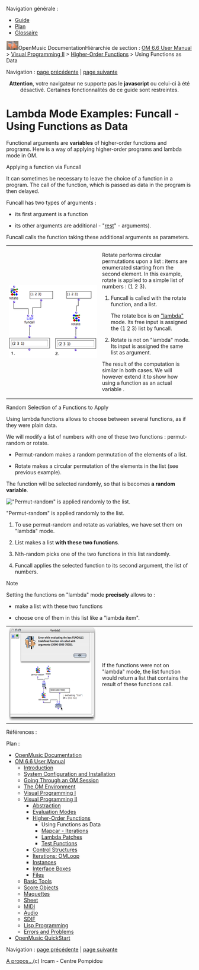 <div id="tplf" class="tplPage">

<div id="tplh">

<span class="hidden">Navigation générale : </span>

  - [<span>Guide</span>](OM-Documentation.md)
  - [<span>Plan</span>](OM-Documentation_1.md)
  - [<span>Glossaire</span>](OM-Documentation_2.md)

</div>

<div id="tplt">

![empty.gif](../tplRes/page/empty.gif)![logoom1.png](../res/logoom1.png)<span class="tplTi">OpenMusic
Documentation</span><span class="sw_outStack_navRoot"><span class="hidden">Hiérarchie
de section : </span>[<span>OM 6.6 User
Manual</span>](OM-User-Manual.md)<span class="stkSep"> \>
</span>[<span>Visual Programming
II</span>](AdvancedVisualProgramming.md)<span class="stkSep"> \>
</span>[<span>Higher-Order
Functions</span>](HighOrder.md)<span class="stkSep"> \>
</span><span class="stkSel_yes"><span>Using Functions as
Data</span></span></span>

</div>

<div class="tplNav">

<span class="hidden">Navigation : </span>[<span>page
précédente</span>](HighOrder.md "page précédente(Higher-Order Functions)")<span class="hidden">
| </span>[<span>page
suivante</span>](Mapcar.md "page suivante(Mapcar - Iterations)")

</div>

<div id="tplc" class="tplc_out_yes">

<div style="text-align: center;">

**Attention**, votre navigateur ne supporte pas le **javascript** ou
celui-ci à été désactivé. Certaines fonctionnalités de ce guide sont
restreintes.

</div>

<div class="headCo">

# <span>Lambda Mode Examples: Funcall - Using Functions as Data</span>

<div class="headCo_co">

<div>

<div class="infobloc">

<div class="txt">

Functional arguments are **variables** of higher-order functions and
programs. Here is a way of applying higher-order programs and lambda
mode in OM.

</div>

</div>

<div class="bloc example">

<div class="bloc_ti example_ti">

<span>Applying a function via Funcall</span>

</div>

<div class="txt">

It can sometimes be necessary to leave the choice of a function in a
program. The call of the function, which is passed as data in the
program is then delayed.

Funcall has two types of arguments :

  - its first argument is a function

  - its other arguments are additional -
    "[<span>rest</span>](AdditionalInputs.md)" - arguments).

Funcall calls the function taking these additional arguments as
parameters.

</div>

<div class="txtRes">

<table>
<colgroup>
<col style="width: 50%" />
<col style="width: 50%" />
</colgroup>
<tbody>
<tr class="odd">
<td><div class="caption">
<div class="caption_co">
<img src="../res/basiclambdarotatefuncal.png" width="240" height="196" alt="basiclambdarotatefuncal.png" />
</div>
</div></td>
<td><div class="dk_txtRes_txt txt">
<p>Rotate performs circular permutations upon a list : items are enumerated starting from the second element. In this example, rotate is applied to a simple list of numbers : (1 2 3).</p>
<ol>
<li><p>Funcall is called with the rotate function, and a list.</p>
<p>The rotate box is on <a href="LambdaMode.md"><span>"lambda"</span></a> mode. Its free input is assigned the (1 2 3) list by funcall.</p></li>
<li><p>Rotate is not on "lambda" mode. Its input is assigned the same list as argument.</p></li>
</ol>
<p>The result of the computation is similar in both cases. We will however extend it to show how using a function as an actual variable .</p>
</div></td>
</tr>
</tbody>
</table>

</div>

</div>

<div class="bloc example">

<div class="bloc_ti example_ti">

<span>Random Selection of a Functions to Apply</span>

</div>

<div class="txt">

Using lambda functions allows to choose between several functions, as if
they were plain data.

We will modify a list of numbers with one of these two functions :
permut-random or rotate.

  - Permut-random makes a random permutation of the elements of a list.

  - Rotate makes a circular permutation of the elements in the list (see
    previous example).

The function will be selected randomly, so that is becomes **a random
variable**.

</div>

<div class="caption">

<div class="caption_co">

!["Permut-random" is applied randomly to the
list.](../res/examplelambda.png)

</div>

<div class="caption_ti">

"Permut-random" is applied randomly to the list.

</div>

</div>

<div class="txt">

1.  To use permut-random and rotate as variables, we have set them on
    "lambda" mode.

2.  List makes a list **with these two functions**.

3.  Nth-random picks one of the two functions in this list randomly.

4.  Funcall applies the selected function to its second argument, the
    list of numbers.

</div>

</div>

<div class="bloc note">

<div class="bloc_ti note_ti">

<span>Note</span>

</div>

<div class="txt">

Setting the functions on "lambda" mode **precisely** allows to :

  - make a list with these two functions

  - choose one of them in this list like a "lambda item".

</div>

<div class="txtRes">

<table>
<colgroup>
<col style="width: 50%" />
<col style="width: 50%" />
</colgroup>
<tbody>
<tr class="odd">
<td><div class="caption">
<div class="caption_co">
<a href="../res/errorfuncall.png" class="overLnk" title="Cliquez pour agrandir"><img src="../res/errorfuncall_1.png" width="300" height="253" alt="errorfuncall_1.png" /></a>
</div>
</div></td>
<td><div class="dk_txtRes_txt txt">
<p>If the functions were not on "lambda" mode, the list function would return a list that contains the result of these functions call.</p>
</div></td>
</tr>
</tbody>
</table>

</div>

</div>

</div>

</div>

</div>

<span class="hidden">Références : </span>

</div>

<div id="tplo" class="tplo_out_yes">

<div class="tplOTp">

<div class="tplOBm">

<div id="mnuFrm">

<span class="hidden">Plan :</span>

<div id="mnuFrmUp" onmouseout="menuScrollTiTask.fSpeed=0;" onmouseover="if(menuScrollTiTask.fSpeed&gt;=0) {menuScrollTiTask.fSpeed=-2; scTiLib.addTaskNow(menuScrollTiTask);}" onclick="menuScrollTiTask.fSpeed-=2;" style="display: none;">

<span id="mnuFrmUpLeft">[](#)</span><span id="mnuFrmUpCenter"></span><span id="mnuFrmUpRight"></span>

</div>

<div id="mnuScroll">

  - [<span>OpenMusic Documentation</span>](OM-Documentation.md)
  - [<span>OM 6.6 User Manual</span>](OM-User-Manual.md)
      - [<span>Introduction</span>](00-Sommaire.md)
      - [<span>System Configuration and
        Installation</span>](Installation.md)
      - [<span>Going Through an OM Session</span>](Goingthrough.md)
      - [<span>The OM Environment</span>](Environment.md)
      - [<span>Visual Programming I</span>](BasicVisualProgramming.md)
      - [<span>Visual Programming
        II</span>](AdvancedVisualProgramming.md)
          - [<span>Abstraction</span>](Abstraction.md)
          - [<span>Evaluation Modes</span>](EvalModes.md)
          - [<span>Higher-Order Functions</span>](HighOrder.md)
              - <span id="i0" class="outLeftSel_yes"><span>Using
                Functions as Data</span></span>
              - [<span>Mapcar - Iterations</span>](Mapcar.md)
              - [<span>Lambda Patches</span>](LambdaPatch.md)
              - [<span>Test Functions</span>](LambdaTest.md)
          - [<span>Control Structures</span>](Control.md)
          - [<span>Iterations: OMLoop</span>](OMLoop.md)
          - [<span>Instances</span>](Instances.md)
          - [<span>Interface Boxes</span>](InterfaceBoxes.md)
          - [<span>Files</span>](Files.md)
      - [<span>Basic Tools</span>](BasicObjects.md)
      - [<span>Score Objects</span>](ScoreObjects.md)
      - [<span>Maquettes</span>](Maquettes.md)
      - [<span>Sheet</span>](Sheet.md)
      - [<span>MIDI</span>](MIDI.md)
      - [<span>Audio</span>](Audio.md)
      - [<span>SDIF</span>](SDIF.md)
      - [<span>Lisp Programming</span>](Lisp.md)
      - [<span>Errors and Problems</span>](errors.md)
  - [<span>OpenMusic QuickStart</span>](QuickStart-Chapters.md)

</div>

<div id="mnuFrmDown" onmouseout="menuScrollTiTask.fSpeed=0;" onmouseover="if(menuScrollTiTask.fSpeed&lt;=0) {menuScrollTiTask.fSpeed=2; scTiLib.addTaskNow(menuScrollTiTask);}" onclick="menuScrollTiTask.fSpeed+=2;" style="display: none;">

<span id="mnuFrmDownLeft">[](#)</span><span id="mnuFrmDownCenter"></span><span id="mnuFrmDownRight"></span>

</div>

</div>

</div>

</div>

</div>

<div class="tplNav">

<span class="hidden">Navigation : </span>[<span>page
précédente</span>](HighOrder.md "page précédente(Higher-Order Functions)")<span class="hidden">
| </span>[<span>page
suivante</span>](Mapcar.md "page suivante(Mapcar - Iterations)")

</div>

<div id="tplb">

[<span>A propos...</span>](OM-Documentation_3.md)(c) Ircam - Centre
Pompidou

</div>

</div>
